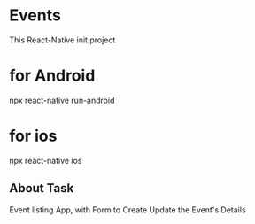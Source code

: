 # Events
This React-Native init project

# for Android
npx react-native run-android

# for ios
npx react-native ios

## About Task

Event listing App, with Form to Create Update the Event's Details
